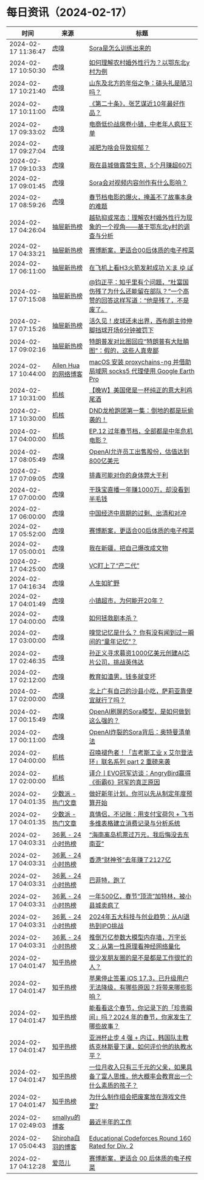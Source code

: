 ﻿# 每日资讯（2024-02-17）

|时间|来源|标题|
|---|---|---|
|2024-02-17 11:36:47|[虎嗅](https://rss.huxiu.com/)|[Sora是怎么训练出来的](https://www.huxiu.com/article/2680412.html?f=rss)|
|2024-02-17 10:50:30|[虎嗅](https://rss.huxiu.com/)|[如何理解农村婚外性行为？以鄂东北y村为例](https://www.huxiu.com/article/2680977.html?f=rss)|
|2024-02-17 10:21:40|[虎嗅](https://rss.huxiu.com/)|[山东及北方的年俗之争：磕头礼是陋习吗？](https://www.huxiu.com/article/2680552.html?f=rss)|
|2024-02-17 10:11:00|[虎嗅](https://rss.huxiu.com/)|[《第二十条》，张艺谋近10年最好作品？](https://www.huxiu.com/article/2680477.html?f=rss)|
|2024-02-17 09:33:02|[虎嗅](https://rss.huxiu.com/)|[电商低价战席卷小镇，中老年人疯狂下单](https://www.huxiu.com/article/2680550.html?f=rss)|
|2024-02-17 09:27:04|[虎嗅](https://rss.huxiu.com/)|[减肥为啥会导致抑郁？](https://www.huxiu.com/article/2680418.html?f=rss)|
|2024-02-17 09:10:33|[虎嗅](https://rss.huxiu.com/)|[我在县城做露营生意，5个月赚超60万](https://www.huxiu.com/article/2680549.html?f=rss)|
|2024-02-17 09:01:45|[虎嗅](https://rss.huxiu.com/)|[Sora会对视频内容创作有什么影响？](https://www.huxiu.com/article/2680425.html?f=rss)|
|2024-02-17 08:59:26|[虎嗅](https://rss.huxiu.com/)|[春节档电影的爆火，掩盖不了故事本身的难题](https://www.huxiu.com/article/2680469.html?f=rss)|
|2024-02-17 04:26:04|[抽屉新热榜](http://dig.chouti.com/feed.xml)|[越轨抑或常态：理解农村婚外性行为现象的一个视角——基于鄂东北y村的调查与分析](https://dig.chouti.com/link/41550941)|
|2024-02-17 04:33:21|[抽屉新热榜](http://dig.chouti.com/feed.xml)|[赛博断案，更适合00后体质的电子榨菜](https://dig.chouti.com/link/41550977)|
|2024-02-17 06:11:00|[抽屉新热榜](http://dig.chouti.com/feed.xml)|[在飞机上看H3火箭发射成功 X:ま ゆ ぽ](https://dig.chouti.com/link/41551620)|
|2024-02-17 07:15:08|[抽屉新热榜](http://dig.chouti.com/feed.xml)|[@钧正平：知乎里有个问题，“杜富国伤残了为什么还能留在部队？”一个高赞的回答这样写道：“他是残了，不是废了。](https://dig.chouti.com/link/41551943)|
|2024-02-17 07:15:26|[抽屉新热榜](http://dig.chouti.com/feed.xml)|[活久见！皮球还未出界，西布朗主帅伸脚挡球开场6分钟被罚下](https://dig.chouti.com/link/41551957)|
|2024-02-17 09:02:16|[抽屉新热榜](http://dig.chouti.com/feed.xml)|[特朗普发对比图回应“特朗普有大肚腩图”：假的，这些人真卑鄙](https://dig.chouti.com/link/41552418)|
|2024-02-17 10:44:00|[Allen Hua 的网络博客](https://hellodk.cn/feed/)|[macOS 安装 proxychains-ng 并借助局域网 socks5 代理使用 Google Earth Pro](https://hellodk.cn/post/1160)|
|2024-02-17 10:31:00|[机核](https://www.gcores.com/rss)|[【晚W】美国佬是一杯纯正的意大利鸡尾酒](https://www.gcores.com/videos/177682)|
|2024-02-17 10:30:00|[机核](https://www.gcores.com/rss)|[DND龙枪跑团第一集：倒地的都是玩偷袭的！](https://www.gcores.com/videos/177684)|
|2024-02-17 04:00:00|[机核](https://www.gcores.com/rss)|[EP.12 过年春节档，全部都是中年危机电影？](https://www.gcores.com/videos/177680)|
|2024-02-17 08:05:49|[虎嗅](https://rss.huxiu.com/)|[OpenAI允许员工出售股份，估值达到800亿美元](https://www.huxiu.com/article/2680434.html?f=rss)|
|2024-02-17 07:09:05|[虎嗅](https://rss.huxiu.com/)|[排毒可能对你的身体弊大于利](https://www.huxiu.com/article/2680411.html?f=rss)|
|2024-02-17 07:00:00|[虎嗅](https://rss.huxiu.com/)|[干珠宝直播一年赚1000万，却没看到半毛钱](https://www.huxiu.com/article/2679917.html?f=rss)|
|2024-02-17 06:00:00|[虎嗅](https://rss.huxiu.com/)|[中国经济中周期的过剩、出清和对冲](https://www.huxiu.com/article/2676315.html?f=rss)|
|2024-02-17 05:52:00|[虎嗅](https://rss.huxiu.com/)|[赛博断案，更适合00后体质的电子榨菜](https://www.huxiu.com/article/2680201.html?f=rss)|
|2024-02-17 05:00:01|[虎嗅](https://rss.huxiu.com/)|[我在新疆，把自己爆改成文物](https://www.huxiu.com/article/2678335.html?f=rss)|
|2024-02-17 04:25:00|[虎嗅](https://rss.huxiu.com/)|[VC盯上了“产二代”](https://www.huxiu.com/article/2679922.html?f=rss)|
|2024-02-17 04:16:34|[虎嗅](https://rss.huxiu.com/)|[人生如旷野](https://www.huxiu.com/article/2679923.html?f=rss)|
|2024-02-17 04:01:49|[虎嗅](https://rss.huxiu.com/)|[小镇超市，为何能开20年？](https://www.huxiu.com/article/2679635.html?f=rss)|
|2024-02-17 04:00:00|[虎嗅](https://rss.huxiu.com/)|[如何拯救剧本杀？](https://www.huxiu.com/article/2677680.html?f=rss)|
|2024-02-17 03:00:00|[虎嗅](https://rss.huxiu.com/)|[嗅觉记忆是什么？ 你有没有闻到过一瞬间的“童年记忆”？](https://www.huxiu.com/article/2676842.html?f=rss)|
|2024-02-17 02:46:35|[虎嗅](https://rss.huxiu.com/)|[孙正义寻求募资1000亿美元创建AI芯片公司，挑战英伟达](https://www.huxiu.com/article/2679918.html?f=rss)|
|2024-02-17 02:12:00|[虎嗅](https://rss.huxiu.com/)|[教育如渣男，钱多就变坏](https://www.huxiu.com/article/2676310.html?f=rss)|
|2024-02-17 02:00:00|[虎嗅](https://rss.huxiu.com/)|[北上广有自己的沙县小吃，萨莉亚靠便宜就行了吗？](https://www.huxiu.com/article/2677821.html?f=rss)|
|2024-02-17 00:15:49|[虎嗅](https://rss.huxiu.com/)|[OpenAI刷屏的Sora模型，是如何做到这么强的？](https://www.huxiu.com/article/2679233.html?f=rss)|
|2024-02-17 00:11:00|[虎嗅](https://rss.huxiu.com/)|[OpenAI炸裂的Sora背后：奥特曼清单法](https://www.huxiu.com/article/2679234.html?f=rss)|
|2024-02-17 04:00:00|[机核](https://www.gcores.com/rss)|[召唤褪色者！「吉考斯工业 x 艾尔登法环」联名系列 part 2 重磅来袭](https://www.gcores.com/articles/177628)|
|2024-02-17 02:00:00|[机核](https://www.gcores.com/rss)|[译介丨EVO冠军访谈：AngryBird赢得《街霸6》冠军的真正原因](https://www.gcores.com/videos/177662)|
|2024-02-17 04:01:35|[少数派 - 热门文章](https://rss.mifaw.com/articles/5c8bb11a3c41f61efd36683e/5c92450e3882afa09dff5928)|[做好新年计划，你可以先从制定年度预算开始](https://sspai.com/post/86327)|
|2024-02-17 04:01:35|[少数派 - 热门文章](https://rss.mifaw.com/articles/5c8bb11a3c41f61efd36683e/5c92450e3882afa09dff5928)|[真情侣，不记账：用支付宝荷包 + 飞书多维表格建立消费记录与分析系统](https://sspai.com/post/86274)|
|2024-02-17 04:03:31|[36氪 - 24小时热榜](https://rss.mifaw.com/articles/5c8bb11a3c41f61efd36683e/5c91d2e23882afa09dff4901)|[“海南离岛机票过万元，我后悔没去东南亚”](https://36kr.com/p/2649581787167875)|
|2024-02-17 04:03:31|[36氪 - 24小时热榜](https://rss.mifaw.com/articles/5c8bb11a3c41f61efd36683e/5c91d2e23882afa09dff4901)|[香港“财神爷”去年赚了2127亿](https://36kr.com/p/2647743637766403)|
|2024-02-17 04:03:31|[36氪 - 24小时热榜](https://rss.mifaw.com/articles/5c8bb11a3c41f61efd36683e/5c91d2e23882afa09dff4901)|[​巴菲特，跑了](https://36kr.com/p/2649670459277570)|
|2024-02-17 04:03:31|[36氪 - 24小时热榜](https://rss.mifaw.com/articles/5c8bb11a3c41f61efd36683e/5c91d2e23882afa09dff4901)|[一年500亿，春节“顶流”加特林，被小县城卖疯了](https://36kr.com/p/2651194956561540)|
|2024-02-17 04:03:31|[36氪 - 24小时热榜](https://rss.mifaw.com/articles/5c8bb11a3c41f61efd36683e/5c91d2e23882afa09dff4901)|[2024年五大科技与创业趋势：从AI退热到IPO挑战](https://36kr.com/p/2597372212624004)|
|2024-02-17 04:03:31|[36氪 - 24小时热榜](https://rss.mifaw.com/articles/5c8bb11a3c41f61efd36683e/5c91d2e23882afa09dff4901)|[推倒万亿参数大模型内存墙，万字长文：从第一性原理看神经网络量化](https://36kr.com/p/2647879442612486)|
|2024-02-17 04:01:47|[知乎热榜](https://rss.mifaw.com/articles/5c8bb11a3c41f61efd36683e/5c919d543882afa09dff3fa3)|[很少发朋友圈的是不是都是工作很忙的人？](https://www.zhihu.com/question/636694477)|
|2024-02-17 04:01:47|[知乎热榜](https://rss.mifaw.com/articles/5c8bb11a3c41f61efd36683e/5c919d543882afa09dff3fa3)|[苹果停止签署 iOS 17.3，已升级用户无法降级，有哪些原因？将带来哪些影响？](https://www.zhihu.com/question/644483444)|
|2024-02-17 04:01:47|[知乎热榜](https://rss.mifaw.com/articles/5c8bb11a3c41f61efd36683e/5c919d543882afa09dff3fa3)|[能看看这个春节，你记录下的「珍贵瞬间」吗？2024 年的春节，你家发生了哪些故事？](https://www.zhihu.com/question/641995464)|
|2024-02-17 04:01:47|[知乎热榜](https://rss.mifaw.com/articles/5c8bb11a3c41f61efd36683e/5c919d543882afa09dff3fa3)|[亚洲杯止步 4 强 + 内讧，韩国队主教练克林斯曼下课，如何评价他的执教水平？](https://www.zhihu.com/question/644505241)|
|2024-02-17 04:01:47|[知乎热榜](https://rss.mifaw.com/articles/5c8bb11a3c41f61efd36683e/5c919d543882afa09dff3fa3)|[一位月收入只有三千元的父亲，如果具备了富人思维，他大概率会教育出一个什么素质的孩子？](https://www.zhihu.com/question/640800565)|
|2024-02-17 04:01:47|[知乎热榜](https://rss.mifaw.com/articles/5c8bb11a3c41f61efd36683e/5c919d543882afa09dff3fa3)|[为什么制作组会把废案放在游戏文件里?](https://www.zhihu.com/question/644355705)|
|2024-02-17 02:49:03|[smallyu的博客](https://smallyu.net/atom.xml)|[最近半年的工作](https://smallyu.net/2024/02/17/%E6%9C%80%E8%BF%91%E5%8D%8A%E5%B9%B4%E7%9A%84%E5%B7%A5%E4%BD%9C/)|
|2024-02-17 05:04:43|[Shiroha白羽的博客](https://hukeqing.github.io/rss.xml)|[Educational Codeforces Round 160 Rated for Div. 2 ](https://blog.mauve.icu/2024/02/17/acm/codeforces/EducationalCodeforcesRound160(Div.%202)/)|
|2024-02-17 04:12:28|[爱范儿](https://www.ifanr.com/feed)|[赛博断案，更适合 00 后体质的电子榨菜](https://www.ifanr.com/1575425?utm_source=rss&utm_medium=rss&utm_campaign=)|
